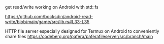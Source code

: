 
get read/write working on Android with std::fs

https://github.com/bocksdin/android-read-write/blob/main/game/src/lib.rs#L33-L35

HTTP file server especially designed for Termux on Android to conveniently share files
https://codeberg.org/pafera/paferafileserver/src/branch/main